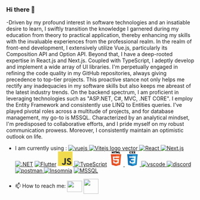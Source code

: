 ### Hi there 👋

-Driven by my profound interest in software technologies and an insatiable desire to learn, I swiftly transition the knowledge I garnered during my education from theory to practical application, thereby enhancing my skills with the invaluable experiences from the professional realm.
In the realm of front-end development, I extensively utilize Vue.js, particularly its Composition API and Option API. Beyond that, I have a deep-rooted expertise in React.js and Next.js. Coupled with TypeScript, I adeptly develop and implement a wide array of UI libraries. I'm perpetually engaged in refining the code quality in my GitHub repositories, always giving precedence to top-tier projects. This proactive stance not only helps me rectify any inadequacies in my software skills but also keeps me abreast of the latest industry trends.
On the backend spectrum, I am proficient in leveraging technologies such as "ASP.NET, C#, MVC, .NET CORE". I employ the Entity Framework and consistently use LINQ to Entities queries. I've played pivotal roles across a multitude of projects, and for database management, my go-to is MSSQL.
Characterized by an analytical mindset, I'm predisposed to collaborative efforts, and I pride myself on my robust communication prowess. Moreover, I consistently maintain an optimistic outlook on life.

- I am currently using : 
<a href="https://vuejs.org/" target="_blank" rel="noreferrer"> <img src="https://upload.wikimedia.org/wikipedia/commons/thumb/9/95/Vue.js_Logo_2.svg/1200px-Vue.js_Logo_2.svg.png" alt="vuejs" width="40" height="40"/> </a>
<a href="https://vitejs.dev/" target="_blank" rel="noreferrer"> <img src="https://cdn.worldvectorlogo.com/logos/vitejs.svg" alt="Vitejs logo vector" width="40" height="40"/> </a>
<a href="https://reactjs.org/" target="_blank" rel="noreferrer"> <img src="https://upload.wikimedia.org/wikipedia/commons/a/a7/React-icon.svg" alt="React" width="40" height="40"/> </a>
<a href="https://nextjs.org/" target="_blank" rel="noreferrer"><img src="https://upload.wikimedia.org/wikipedia/commons/8/8e/Nextjs-logo.svg" alt="Next.js" width="40" height="40"/></a>
<a href="https://dotnet.microsoft.com/" target="_blank" rel="noreferrer"><img src="https://upload.wikimedia.org/wikipedia/commons/e/ee/.NET_Core_Logo.svg" alt=".NET" width="40" height="40"/></a>
<a href="https://flutter.dev/" target="_blank" rel="noreferrer"><img src="https://storage.googleapis.com/cms-storage-bucket/ec64036b4eacc9f3fd73.svg" alt="Flutter" width="40" height="40"/></a>
<a href="https://developer.mozilla.org/en-US/docs/Web/JavaScript" target="_blank" rel="noreferrer"> <img src="https://raw.githubusercontent.com/devicons/devicon/master/icons/javascript/javascript-original.svg" alt="javascript" width="40" height="40"/> </a>
<a href="https://www.typescriptlang.org/" target="_blank" rel="noreferrer"><img src="https://raw.githubusercontent.com/remojansen/logo.ts/master/ts.svg" alt="TypeScript" width="40" height="40"/></a>
<a href="https://www.w3.org/html/" target="_blank" rel="noreferrer"> <img src="https://raw.githubusercontent.com/devicons/devicon/master/icons/html5/html5-original-wordmark.svg" alt="html5" width="40" height="40"/> </a>
<a href="https://www.w3schools.com/css/" target="_blank" rel="noreferrer"> <img src="https://raw.githubusercontent.com/devicons/devicon/master/icons/css3/css3-original-wordmark.svg" alt="css3" width="40" height="40"/> </a>
<a href="https://code.visualstudio.com/" target="_blank"> <img src="https://upload.wikimedia.org/wikipedia/commons/thumb/9/9a/Visual_Studio_Code_1.35_icon.svg/1024px-Visual_Studio_Code_1.35_icon.svg.png" alt="vscode" width="40" height="40"/> </a>
<a href="https://discord.com/" target="_blank"> <img src="https://cdn4.iconfinder.com/data/icons/logos-and-brands/512/91_Discord_logo_logos-512.png" alt="discord" width="40" height="40"/> </a> 
<a href="https://postman.com" target="_blank" rel="noreferrer"> <img src="https://www.vectorlogo.zone/logos/getpostman/getpostman-icon.svg" alt="postman" width="40" height="40"/> </a>
<a href="https://insomnia.rest/" target="_blank" rel="noreferrer"> <img src="https://insomnia.rest/images/insomnia-logo.svg" alt="Insomnia" width="40" height="40"/></a>
<a href="https://www.microsoft.com/sql-server" target="_blank" rel="noreferrer"> <img src="https://brandslogos.com/wp-content/uploads/thumbs/microsoft-sql-server-logo-vector.svg" alt="MSSQL" width="40" height="40"/></a>
















- 📫 How to reach me: <a href="https://www.linkedin.com/in/mustafa-toptas/" target="blank"><img align="center" src="https://raw.githubusercontent.com/rahuldkjain/github-profile-readme-generator/master/src/images/icons/Social/linked-in-alt.svg" alt="" height="30" width="40" /></a>
<a href="mailto:mustafatoptasss@gmail.com" target="blank"><img align="center" src="https://upload.wikimedia.org/wikipedia/commons/7/7e/Gmail_icon_%282020%29.svg" alt="" height="40" width="40" /></a>
